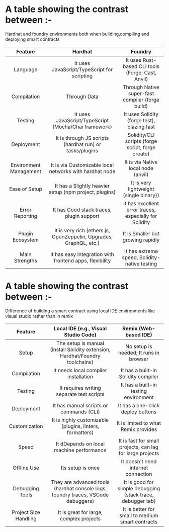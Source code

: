 # A table showing the contrast between :-
Hardhat and foundry environments both when building,compiling and deploying smart contracts

| Feature                  |                     Hardhat                                |                                Foundry                         |
| :------------:           |           :------------:                                   |                 :------------:                                 |
| Language                 |    It uses JavaScript/TypeScript for scripting              |               It uses Rust-based CLI tools (Forge, Cast, Anvil)      |
| Compilation              |           Through Data                                             |                 Through Native super-fast compiler (forge build)       |
| Testing                  |         It uses JavaScript/TypeScript (Mocha/Chai framework)     |                   It uses  Solidity (forge test), blazing fast     |
| Deployment               |         It is through JS scripts (hardhat run) or tasks/plugins        |          Solidity/CLI scripts (forge script, forge create)     |
| Environment Management   |    It is via Customizable local networks with hardhat node          |                  It is via Native local node (anvil)                      |
| Ease of Setup            |   It has a Slightly heavier setup (npm project, plugins)          |                 It is very lightweight (single binary))              |
| Error Reporting          |    It has Good stack traces, plugin support                      |             It has excellent error traces, especially for Solidity     |
| Plugin Ecosystem         |It is very rich (ethers.js, OpenZeppelin, Upgrades, GraphQL, etc.)|               It is Smaller but growing rapidly                    |
| Main Strengths           |     It has easy integration with frontend apps, flexibility       |                   It has extreme speed, Solidity-native testing         |


# A table showing the contrast between :-
Difference of building a smart contract using local IDE environments like visual studio rather than in remix

| Feature               |        Local IDE (e.g., Visual Studio Code)                            |            Remix (Web-based IDE)                               |
| :------------:        | :------------:                                                         |           :------------:                                       |
| Setup                 | The setup is manual (install Solidity extension, Hardhat/Foundry toolchains)  |          No setup is needed; It runs in browser                      |
| Compilation           |        It needs local compiler installation                               |          It has a built-in Solidity compiler                            |
| Testing               |        It requires writing separate test scripts                          |          It has a built-in testing environment                          |
| Deployment            |       It has manual scripts or commands (CLI)                                |       It has a one-click deploy buttons                              |
| Customization         |        It is highly customizable (plugins, linters, formatters)              |          It is limited to what Remix provides                        |
| Speed                 |        It dDepends on local machine performance                            |    It is fast for small projects, can lag for large projects         |
| Offline Use           |       Its setup is once                                               |          It doesn't need internet connection                         |          
| Debugging Tools       |     They are advanced tools (hardhat console logs, foundry traces, VSCode debuggers)  |    It is good for simple debugging (stack trace, debugger tab)       |
| Project Size Handling |       It is great for large, complex projects                               |          It is better for small to medium smart contracts            |
